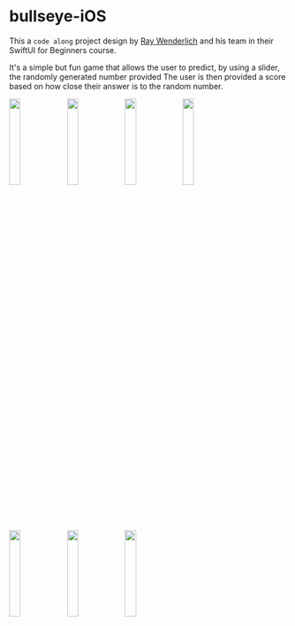 # bullseye-iOS

This a `code along` project design by [Ray Wenderlich](https://www.raywenderlich.com/) and his team in their SwiftUI for Beginners course.

It's a simple but fun game that allows the user to predict, by using a slider, the randomly generated number provided
The user is then provided a score based on how close their answer is to the random number.

<img src="https://user-images.githubusercontent.com/75743058/196667008-c81c1124-1c58-43ab-818b-713c34cbfe0e.PNG" width="20%" padding-right="10px">
<img src="https://user-images.githubusercontent.com/75743058/196667030-02db126f-b729-4e6c-9e2d-70bc1b7c425e.PNG" width="20%" padding-right="10px">
<img src="https://user-images.githubusercontent.com/75743058/196667055-2fd342a8-c202-470b-927c-9652edf5c8dd.PNG" width="20%" padding-right="10px">
<img src="https://user-images.githubusercontent.com/75743058/196667077-372128a5-e40d-4638-953b-2d2311632edb.PNG" width="20%" padding-right="10px">
<img src="https://user-images.githubusercontent.com/75743058/196667099-fdd01d84-8f66-4e42-a2af-93147c099452.PNG" width="20%" padding-right="10px">
<img src="https://user-images.githubusercontent.com/75743058/196667117-6bc103d5-0707-456c-a727-e6bcde40189c.PNG" width="20%" padding-right="10px">
<img src="https://user-images.githubusercontent.com/75743058/196667141-99fd8e1c-c197-4d84-8fb5-57df06cbee03.PNG" width="20%" padding-right="10px">


